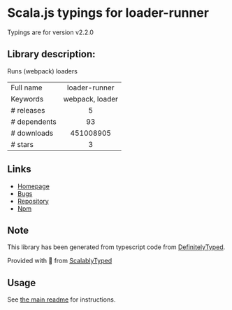 
# Scala.js typings for loader-runner

Typings are for version v2.2.0

## Library description:
Runs (webpack) loaders

|                    |                 |
| ------------------ | :-------------: |
| Full name          | loader-runner |
| Keywords           | webpack, loader |
| # releases         | 5 |
| # dependents       | 93 |
| # downloads        | 451008905 |
| # stars            | 3 |

## Links
- [Homepage](https://github.com/webpack/loader-runner#readme)
- [Bugs](https://github.com/webpack/loader-runner/issues)
- [Repository](https://github.com/webpack/loader-runner)
- [Npm](https://www.npmjs.com/package/loader-runner)
    


## Note
This library has been generated from typescript code from [DefinitelyTyped](https://definitelytyped.org).

Provided with :purple_heart: from [ScalablyTyped](https://github.com/oyvindberg/ScalablyTyped)

## Usage
See [the main readme](../../readme.md) for instructions.


